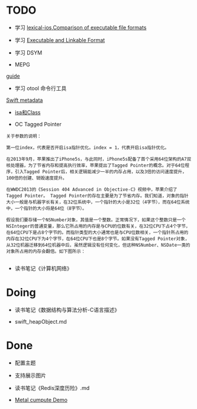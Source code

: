 # TODO 

- 学习 [lexical-ios](https://github.com/facebook/lexical-ios),[Comparison of executable file formats](https://en.wikipedia.org/wiki/Comparison_of_executable_file_formats)

-  学习 [Executable and Linkable Format](https://en.wikipedia.org/wiki/Executable_and_Linkable_Format)

- 学习 DSYM 

- MEPG 

[guide](https://download.tek.com/document/25W-11418-10.pdf)

- 学习 otool 命令行工具

[Swift metadata](https://knight.sc/reverse%20engineering/2019/07/17/swift-metadata.html)

- [isa和Class](https://cloud.tencent.com/developer/article/1198887)

- OC Tagged Pointer 

```
关于参数的说明：

第一位index，代表是否开启isa指针优化。index = 1，代表开启isa指针优化。

在2013年9月，苹果推出了iPhone5s，与此同时，iPhone5s配备了首个采用64位架构的A7双核处理器，为了节省内存和提高执行效率，苹果提出了Tagged Pointer的概念。对于64位程序，引入Tagged Pointer后，相关逻辑能减少一半的内存占用，以及3倍的访问速度提升，100倍的创建、销毁速度提升。

在WWDC2013的《Session 404 Advanced in Objective-C》视频中，苹果介绍了 Tagged Pointer。 Tagged Pointer的存在主要是为了节省内存。我们知道，对象的指针大小一般是与机器字长有关，在32位系统中，一个指针的大小是32位（4字节），而在64位系统中，一个指针的大小将是64位（8字节）。

假设我们要存储一个NSNumber对象，其值是一个整数。正常情况下，如果这个整数只是一个NSInteger的普通变量，那么它所占用的内存是与CPU的位数有关，在32位CPU下占4个字节，在64位CPU下是占8个字节的。而指针类型的大小通常也是与CPU位数相关，一个指针所占用的内存在32位CPU下为4个字节，在64位CPU下也是8个字节。如果没有Tagged Pointer对象，从32位机器迁移到64位机器中后，虽然逻辑没有任何变化，但这种NSNumber、NSDate一类的对象所占用的内存会翻倍。如下图所示：


```

- 读书笔记《计算机网络》

# Doing

- 读书笔记《数据结构与算法分析-C语言描述》

- swift_heapObject.md


# Done
- 配置主题

- 支持展示图片

- 读书笔记《Redis深度历险》.md

- [Metal cumpute Demo](https://developer.apple.com/documentation/metal/performing_calculations_on_a_gpu
)


